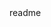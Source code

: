 <snippet>
  <content><![CDATA[
# ${1:Sistemas-Electricos-de-Potencia}
TODO: Recopilación de scripts de MATLAB para modelado de sistemas eléctricos y presentación de los resultados de simulación. 
## TEMAS
1. Modelado de líneas electricas.
2. Redes Trifásicas Desequilibradas
3. Flujo de Cargas
## Workflow
TODO: En cada carpeta hay uno o varios scripts en los que se han modelado los sistemas y se han simulado distintos escenarios, y un PDF en el que se presentan los modelos empleados, el código utilizado y resultados obtenidos.
## History
TODO: Write history
## Credits
TODO: Write credits
## License
TODO: Write license
]]></content>
  <tabTrigger>readme</tabTrigger>
</snippet>

